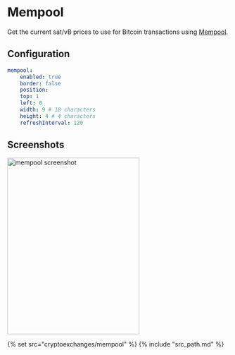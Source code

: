 # Mempool

Get the current sat/vB prices to use for Bitcoin transactions using [Mempool](https://mempool.space/).

## Configuration

```yaml
mempool:
    enabled: true
    border: false
    position:
    top: 1
    left: 0
    width: 9 # 18 characters
    height: 4 # 4 characters
    refreshInterval: 120
```

## Screenshots

<img class="screenshot" src="/assets/modules/mempool.png" width="300" height="400" alt="mempool screenshot" />

{% set src="cryptoexchanges/mempool" %}
{% include "src_path.md" %}